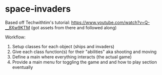 # space-invaders
 
 Based off Techwithtim's tutorial: https://www.youtube.com/watch?v=Q-__8Xw9KTM (got assets from there and followed along)

Workflow: 
1) Setup classes for each object (ships and invaders)
2) Give each class function(s) for their "abilities" aka shooting and moving
3) Define a main where everything interacts (the actual game)
4) Provide a main menu for toggling the game and and how to play section eventually
